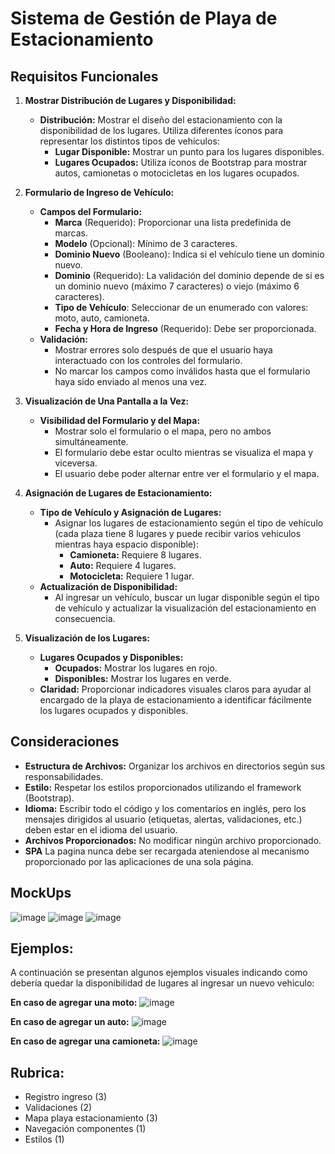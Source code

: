 # Sistema de Gestión de Playa de Estacionamiento

## Requisitos Funcionales

1. **Mostrar Distribución de Lugares y Disponibilidad:**
   - **Distribución:** Mostrar el diseño del estacionamiento con la disponibilidad de los lugares. Utiliza diferentes íconos para representar los distintos tipos de vehículos:
     - **Lugar Disponible:** Mostrar un punto para los lugares disponibles.
     - **Lugares Ocupados:** Utiliza íconos de Bootstrap para mostrar autos, camionetas o motocicletas en los lugares ocupados.
   
2. **Formulario de Ingreso de Vehículo:**
   - **Campos del Formulario:**
     - **Marca** (Requerido): Proporcionar una lista predefinida de marcas.
     - **Modelo** (Opcional): Mínimo de 3 caracteres.
     - **Dominio Nuevo** (Booleano): Indica si el vehículo tiene un dominio nuevo.
     - **Dominio** (Requerido): La validación del dominio depende de si es un dominio nuevo (máximo 7 caracteres) o viejo (máximo 6 caracteres).
     - **Tipo de Vehículo**: Seleccionar de un enumerado con valores: moto, auto, camioneta.
     - **Fecha y Hora de Ingreso** (Requerido): Debe ser proporcionada.
   - **Validación:**
     - Mostrar errores solo después de que el usuario haya interactuado con los controles del formulario.
     - No marcar los campos como inválidos hasta que el formulario haya sido enviado al menos una vez.
   
3. **Visualización de Una Pantalla a la Vez:**
   - **Visibilidad del Formulario y del Mapa:**
     - Mostrar solo el formulario o el mapa, pero no ambos simultáneamente.
     - El formulario debe estar oculto mientras se visualiza el mapa y viceversa.
     - El usuario debe poder alternar entre ver el formulario y el mapa.
   
4. **Asignación de Lugares de Estacionamiento:**
   - **Tipo de Vehículo y Asignación de Lugares:**
     - Asignar los lugares de estacionamiento según el tipo de vehículo (cada plaza tiene 8 lugares y puede recibir varios vehiculos mientras haya espacio disponible):
       - **Camioneta:** Requiere 8 lugares.
       - **Auto:** Requiere 4 lugares.
       - **Motocicleta:** Requiere 1 lugar.
   - **Actualización de Disponibilidad:**
     - Al ingresar un vehículo, buscar un lugar disponible según el tipo de vehículo y actualizar la visualización del estacionamiento en consecuencia.
   
5. **Visualización de los Lugares:**
   - **Lugares Ocupados y Disponibles:**
     - **Ocupados:** Mostrar los lugares en rojo.
     - **Disponibles:** Mostrar los lugares en verde.
   - **Claridad:** Proporcionar indicadores visuales claros para ayudar al encargado de la playa de estacionamiento a identificar fácilmente los lugares ocupados y disponibles.

## Consideraciones

- **Estructura de Archivos:** Organizar los archivos en directorios según sus responsabilidades.
- **Estilo:** Respetar los estilos proporcionados utilizando el framework (Bootstrap).
- **Idioma:** Escribir todo el código y los comentarios en inglés, pero los mensajes dirigidos al usuario (etiquetas, alertas, validaciones, etc.) deben estar en el idioma del usuario.
- **Archivos Proporcionados:** No modificar ningún archivo proporcionado.
- **SPA** La pagina nunca debe ser recargada ateniendose al mecanismo proporcionado por las aplicaciones de una sola página.

## MockUps
![image](https://github.com/user-attachments/assets/3279d9de-f4ea-45fc-895d-95f3f488a7f8)
![image](https://github.com/user-attachments/assets/944eb0ed-1347-43cc-afa8-460e5f5faa20)
![image](https://github.com/user-attachments/assets/a2518bf6-7534-4a02-974e-d4d08283d88a)


## Ejemplos: 
A continuación se presentan algunos ejemplos visuales indicando como debería quedar la disponibilidad de lugares al ingresar un nuevo vehiculo:

**En caso de agregar una moto:**
![image](https://github.com/user-attachments/assets/99b6558d-7f39-48fb-a381-a19ee1c4f4ba)

**En caso de agregar un auto:**
![image](https://github.com/user-attachments/assets/9171d8a9-099f-4c7e-a747-dda5452357b2)

**En caso de agregar una camioneta:**
![image](https://github.com/user-attachments/assets/722bef2b-74b3-40c2-a5bd-3f63f299677a)

## Rubrica:
- Registro ingreso (3)
- Validaciones (2)
- Mapa playa estacionamiento (3)
- Navegación componentes (1)
- Estilos (1)
